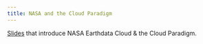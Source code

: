 ```yaml
---
title: NASA and the Cloud Paradigm
---
```


[Slides](https://docs.google.com/presentation/d/1Z0qbFldd5thlz7hJotpFOtSHN51x08sX35zkrTkXmWo/edit?usp=sharing) that introduce NASA Earthdata Cloud & the Cloud Paradigm.
